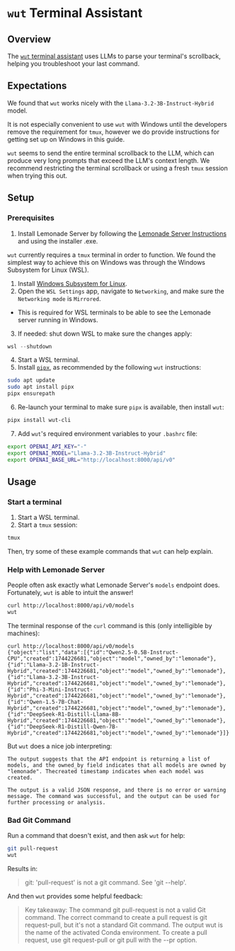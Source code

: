 # `wut` Terminal Assistant

## Overview

The [`wut` terminal assistant](https://github.com/shobrook/wut) uses LLMs to parse your terminal's scrollback, helping you troubleshoot your last command.

## Expectations

We found that `wut` works nicely with the `Llama-3.2-3B-Instruct-Hybrid` model.

It is not especially convenient to use `wut` with Windows until the developers remove the requirement for `tmux`, however we do provide instructions for getting set up on Windows in this guide.

`wut` seems to send the entire terminal scrollback to the LLM, which can produce very long prompts that exceed the LLM's context length. We recommend restricting the terminal scrollback or using a fresh `tmux` session when trying this out.

## Setup

### Prerequisites

1. Install Lemonade Server by following the [Lemonade Server Instructions](../README.md) and using the installer .exe.


`wut` currently requires a `tmux` terminal in order to function. We found the simplest way to achieve this on Windows was through the Windows Subsystem for Linux (WSL).

1. Install [Windows Subsystem for Linux](https://learn.microsoft.com/en-us/windows/wsl/install).
1. Open the `WSL Settings` app, navigate to `Networking`, and make sure the `Networking mode` is `Mirrored`.
  - This is required for WSL terminals to be able to see the Lemonade server running in Windows.

3. If needed: shut down WSL to make sure the changes apply:

```powershell
wsl --shutdown
```

4. Start a WSL terminal.
5. Install [`pipx`](https://github.com/pypa/pipx), as recommended by the following `wut` instructions:

```bash
sudo apt update
sudo apt install pipx
pipx ensurepath
```

6. Re-launch your terminal to make sure `pipx` is available, then install `wut`:

```bash
pipx install wut-cli
```

7. Add `wut`'s required environment variables to your `.bashrc` file:

```bash
export OPENAI_API_KEY="-"
export OPENAI_MODEL="Llama-3.2-3B-Instruct-Hybrid"
export OPENAI_BASE_URL="http://localhost:8000/api/v0"
```

## Usage

### Start a terminal

1. Start a WSL terminal.
2. Start a `tmux` session:

```bash
tmux
```

Then, try some of these example commands that `wut` can help explain.

### Help with Lemonade Server

People often ask exactly what Lemonade Server's `models` endpoint does. Fortunately, `wut` is able to intuit the answer!

```bash
curl http://localhost:8000/api/v0/models
wut
```

The terminal response of the `curl` command is this (only intelligible by machines):

```
curl http://localhost:8000/api/v0/models
{"object":"list","data":[{"id":"Qwen2.5-0.5B-Instruct-CPU","created":1744226681,"object":"model","owned_by":"lemonade"},{"id":"Llama-3.2-1B-Instruct-Hybrid","created":1744226681,"object":"model","owned_by":"lemonade"},{"id":"Llama-3.2-3B-Instruct-Hybrid","created":1744226681,"object":"model","owned_by":"lemonade"},{"id":"Phi-3-Mini-Instruct-Hybrid","created":1744226681,"object":"model","owned_by":"lemonade"},{"id":"Qwen-1.5-7B-Chat-Hybrid","created":1744226681,"object":"model","owned_by":"lemonade"},{"id":"DeepSeek-R1-Distill-Llama-8B-Hybrid","created":1744226681,"object":"model","owned_by":"lemonade"},{"id":"DeepSeek-R1-Distill-Qwen-7B-Hybrid","created":1744226681,"object":"model","owned_by":"lemonade"}]}
```

But `wut` does a nice job interpreting:

```
The output suggests that the API endpoint is returning a list of models, and the owned_by field indicates that all models are owned by "lemonade". Thecreated timestamp indicates when each model was created.

The output is a valid JSON response, and there is no error or warning message. The command was successful, and the output can be used for further processing or analysis. 
```


### Bad Git Command

Run a command that doesn't exist, and then ask `wut` for help:

```bash
git pull-request
wut
```

Results in:

> git: 'pull-request' is not a git command. See 'git --help'.

And then `wut` provides some helpful feedback:

> Key takeaway: The command git pull-request is not a valid Git command. The correct command to create a pull request is git request-pull, but it's not a standard Git command. The output wut is the name of the activated Conda environment. To create a pull request, use git request-pull or git pull with the --pr option. 

<!--This file was originally licensed under Apache 2.0. It has been modified.
Modifications Copyright (c) 2025 AMD-->